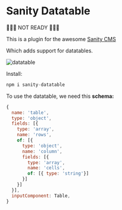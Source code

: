 # Sanity Datatable

🚨🚨🚨 NOT READY 🚨🚨🚨

This is a plugin for the awesome [Sanity CMS](http://sanity.io)

Which adds support for datatables.

![datatable](https://user-images.githubusercontent.com/4348783/47114004-e3784600-d25a-11e8-96c9-b11b66c1c388.gif)

Install:

```js
npm i sanity-datatable
```

To use the datatable, we need this __schema:__
```js
{
  name: 'table',
  type: 'object',
  fields: [{
    type: 'array',
    name: 'rows',
    of: [{
      type: 'object',
      name: 'column',
      fields: [{
        type: 'array',
        name: 'cells',
        of: [{ type: 'string'}]
      }]
    }]
  }],
  inputComponent: Table,
}
```